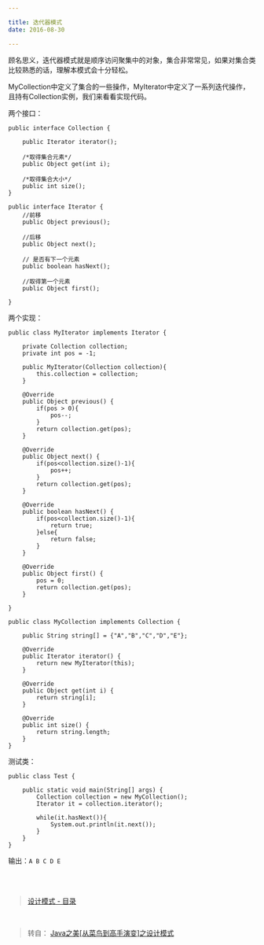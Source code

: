 ```yaml
---

title: 迭代器模式
date: 2016-08-30

---
```



顾名思义，迭代器模式就是顺序访问聚集中的对象，集合非常常见，如果对集合类比较熟悉的话，理解本模式会十分轻松。

<!--more--> 

MyCollection中定义了集合的一些操作，MyIterator中定义了一系列迭代操作，且持有Collection实例，我们来看看实现代码。

两个接口：

```
public interface Collection {  
      
    public Iterator iterator();  
      
    /*取得集合元素*/  
    public Object get(int i);  
      
    /*取得集合大小*/  
    public int size();  
}  
```

```
public interface Iterator {  
    //前移  
    public Object previous();  
      
    //后移  
    public Object next();  

    // 是否有下一个元素
    public boolean hasNext();  
      
    //取得第一个元素  
    public Object first();  

}  
```

两个实现：

```
public class MyIterator implements Iterator {  
  
    private Collection collection;  
    private int pos = -1;  
      
    public MyIterator(Collection collection){  
        this.collection = collection;  
    }  
      
    @Override  
    public Object previous() {  
        if(pos > 0){  
            pos--;  
        }  
        return collection.get(pos);  
    }  
  
    @Override  
    public Object next() {  
        if(pos<collection.size()-1){  
            pos++;  
        }  
        return collection.get(pos);  
    }  
  
    @Override  
    public boolean hasNext() {  
        if(pos<collection.size()-1){  
            return true;  
        }else{  
            return false;  
        }  
    }  
  
    @Override  
    public Object first() {  
        pos = 0;  
        return collection.get(pos);  
    }  
  
}  
```

```
public class MyCollection implements Collection {  
  
    public String string[] = {"A","B","C","D","E"};  
    
    @Override  
    public Iterator iterator() {  
        return new MyIterator(this);  
    }  
  
    @Override  
    public Object get(int i) {  
        return string[i];  
    }  
  
    @Override  
    public int size() {  
        return string.length;  
    }  
}  
```

测试类：

```
public class Test {  
  
    public static void main(String[] args) {  
        Collection collection = new MyCollection();  
        Iterator it = collection.iterator();  
          
        while(it.hasNext()){  
            System.out.println(it.next());  
        }  
    }  
}  
```

输出：`A B C D E`



<br>
<br>


> [设计模式 - 目录](../2016-08-24-design-pattern/index.html)

<br>

> 转自： [Java之美[从菜鸟到高手演变]之设计模式](http://blog.csdn.net/zhangerqing/article/details/8243942) 